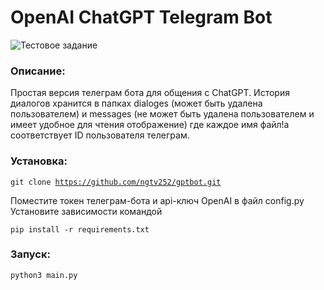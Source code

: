 # OpenAI ChatGPT Telegram Bot

<picture>
  <img alt="Тестовое задание" src="https://github-production-user-asset-6210df.s3.amazonaws.com/88136113/260319487-64637db7-98e2-428e-be88-3bdcf6bdcf21.png">
</picture>

### Описание:
Простая версия телеграм бота для общения с ChatGPT. 
История диалогов хранится в папках dialoges (может быть удалена пользователем) и messages (не может быть удалена пользователем и имеет удобное для чтения отображение) где каждое имя файл!а соответствует ID пользователя телеграм.

### Установка:

<code>git clone https://github.com/ngtv252/gptbot.git</code>

Поместите токен телеграм-бота и api-ключ OpenAI в файл config.py
Установите зависимости командой

<code>pip install -r requirements.txt </code>
  

### Запуск:

<code>python3 main.py</code>
